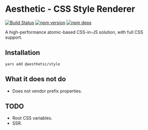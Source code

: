 # Aesthetic - CSS Style Renderer

[![Build Status](https://github.com/milesj/aesthetic/workflows/Build/badge.svg)](https://github.com/milesj/aesthetic/actions?query=branch%3Amaster)
[![npm version](https://badge.fury.io/js/%40aesthetic%style.svg)](https://www.npmjs.com/package/@aesthetic/style)
[![npm deps](https://david-dm.org/milesj/aesthetic.svg?path=packages/style)](https://www.npmjs.com/package/@aesthetic/style)

A high-performance atomic-based CSS-in-JS solution, with full CSS support.

## Installation

```
yarn add @aesthetic/style
```

## What it does not do

- Does not vendor prefix properties.

## TODO

- Root CSS variables.
- SSR.
